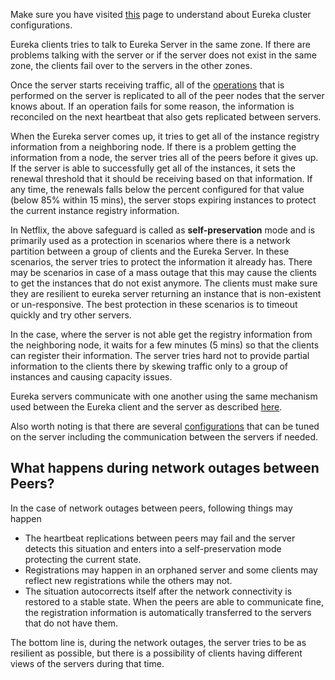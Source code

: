 Make sure you have visited [this](https://github.com/Netflix/eureka/wiki/Configuring-Eureka-in-AWS-Cloud) page to understand about Eureka cluster configurations.

Eureka clients tries to talk to Eureka Server in the same zone. If there are problems talking with the server or if the server does not exist in the same zone, the clients fail over to the servers in the other zones.

Once the server starts receiving traffic, all of the [operations](https://github.com/Netflix/eureka/wiki/Understanding-eureka-client-server-communication) that is performed on the server is replicated to all of the peer nodes that the server knows about. If an operation fails for some reason, the information is reconciled on the next heartbeat that also gets replicated between servers.

When the Eureka server comes up, it tries to get all of the instance registry information from a neighboring node. If there is a problem getting the information from a node, the server tries all of the peers before it gives up. If the server is able to successfully get all of the instances, it sets the renewal threshold that it should be receiving based on that information. If any time, the renewals falls below the percent configured for that value (below 85% within 15 mins), the server stops expiring instances to protect the current instance registry information.

In Netflix, the above safeguard is called as **self-preservation** mode and is primarily used as a protection in scenarios where there is a network partition between a group of clients and the Eureka Server. In these scenarios, the server tries to protect the information it already has. There may be scenarios in case of a mass outage that this may cause the clients to get the instances that do not exist anymore. The clients must make sure they are resilient to eureka server returning an instance that is non-existent or un-responsive. The best protection in these scenarios is to timeout quickly and try other servers.

In the case, where the server is not able get the registry information from the neighboring node, it waits for a few minutes (5 mins) so that the clients can register their information. The server tries hard not to provide partial information to the clients there by skewing traffic only to a group of instances and causing capacity issues. 

Eureka servers communicate with one another using the same mechanism used between the Eureka client and the server as described [here](https://github.com/Netflix/eureka/wiki/Understanding-eureka-client-server-communication).

Also worth noting is that there are several [configurations](https://github.com/Netflix/eureka/blob/master/eureka-core/src/main/java/com/netflix/eureka/EurekaServerConfig.java) that can be tuned on the server including the communication between the servers if needed.

## What happens during network outages between Peers?

In the case of network outages between peers, following things may happen

* The heartbeat replications between peers may fail and the server detects this situation and enters into a self-preservation mode protecting the current state.
* Registrations may happen in an orphaned server and some clients may reflect new registrations while the others may not.
*  The situation autocorrects itself after the network connectivity is restored to a stable state. When the peers are able to communicate fine, the registration information is automatically transferred to the servers that do not have them.

The bottom line is, during the network outages, the server tries to be as resilient as possible, but there is a possibility of clients having different views of the servers during that time.
  